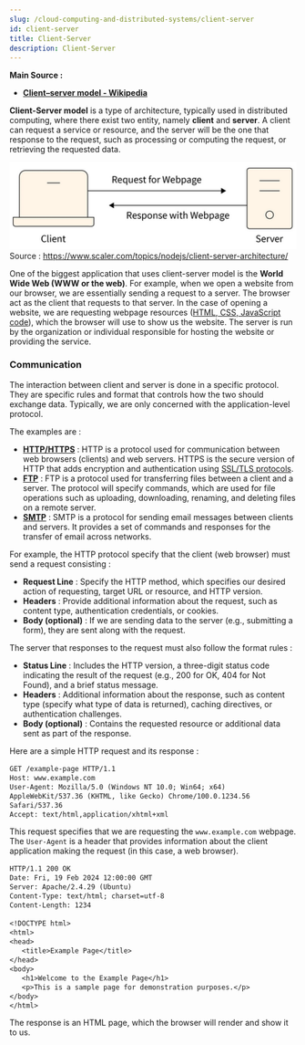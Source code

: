 ```yaml
---
slug: /cloud-computing-and-distributed-systems/client-server
id: client-server
title: Client-Server
description: Client-Server
---
```


**Main Source :**

- **[Client–server model - Wikipedia](https://en.wikipedia.org/wiki/Client%E2%80%93server_model)**

**Client-Server model** is a type of architecture, typically used in distributed computing, where there exist two entity, namely **client** and **server**. A client can request a service or resource, and the server will be the one that response to the request, such as processing or computing the request, or retrieving the requested data.

![Client requests a webpage](./client-server.png)  
Source : https://www.scaler.com/topics/nodejs/client-server-architecture/

One of the biggest application that uses client-server model is the **World Wide Web (WWW or the web)**. For example, when we open a website from our browser, we are essentially sending a request to a server. The browser act as the client that requests to that server. In the case of opening a website, we are requesting webpage resources ([HTML, CSS, JavaScript code](/frontend-web-development/html-css-javascript)), which the browser will use to show us the website. The server is run by the organization or individual responsible for hosting the website or providing the service.

### Communication

The interaction between client and server is done in a specific protocol. They are specific rules and format that controls how the two should exchange data. Typically, we are only concerned with the application-level protocol.

The examples are :

- **[HTTP/HTTPS](/computer-networking/http-https)** : HTTP is a protocol used for communication between web browsers (clients) and web servers. HTTPS is the secure version of HTTP that adds encryption and authentication using [SSL/TLS protocols](/computer-networking/network-encryption#ssltls).
- **[FTP](/computer-networking/ftp)** : FTP is a protocol used for transferring files between a client and a server. The protocol will specify commands, which are used for file operations such as uploading, downloading, renaming, and deleting files on a remote server.
- **[SMTP](/computer-networking/email-protocol#smtp)** : SMTP is a protocol for sending email messages between clients and servers. It provides a set of commands and responses for the transfer of email across networks.

For example, the HTTP protocol specify that the client (web browser) must send a request consisting :

- **Request Line** : Specify the HTTP method, which specifies our desired action of requesting, target URL or resource, and HTTP version.
- **Headers** : Provide additional information about the request, such as content type, authentication credentials, or cookies.
- **Body (optional)** : If we are sending data to the server (e.g., submitting a form), they are sent along with the request.

The server that responses to the request must also follow the format rules :

- **Status Line** : Includes the HTTP version, a three-digit status code indicating the result of the request (e.g., 200 for OK, 404 for Not Found), and a brief status message.
- **Headers** : Additional information about the response, such as content type (specify what type of data is returned), caching directives, or authentication challenges.
- **Body (optional)** : Contains the requested resource or additional data sent as part of the response.

Here are a simple HTTP request and its response :

```http
GET /example-page HTTP/1.1
Host: www.example.com
User-Agent: Mozilla/5.0 (Windows NT 10.0; Win64; x64) AppleWebKit/537.36 (KHTML, like Gecko) Chrome/100.0.1234.56 Safari/537.36
Accept: text/html,application/xhtml+xml
```

This request specifies that we are requesting the `www.example.com` webpage. The `User-Agent` is a header that provides information about the client application making the request (in this case, a web browser).

```http
HTTP/1.1 200 OK
Date: Fri, 19 Feb 2024 12:00:00 GMT
Server: Apache/2.4.29 (Ubuntu)
Content-Type: text/html; charset=utf-8
Content-Length: 1234

<!DOCTYPE html>
<html>
<head>
   <title>Example Page</title>
</head>
<body>
   <h1>Welcome to the Example Page</h1>
   <p>This is a sample page for demonstration purposes.</p>
</body>
</html>
```

The response is an HTML page, which the browser will render and show it to us.
